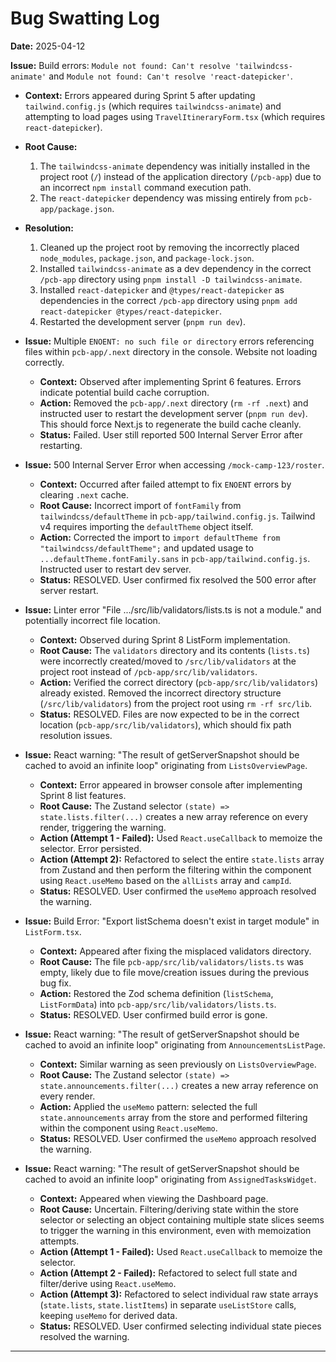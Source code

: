 # Bug Swatting Log

**Date:** 2025-04-12

**Issue:** Build errors: `Module not found: Can't resolve 'tailwindcss-animate'` and `Module not found: Can't resolve 'react-datepicker'`.

*   **Context:** Errors appeared during Sprint 5 after updating `tailwind.config.js` (which requires `tailwindcss-animate`) and attempting to load pages using `TravelItineraryForm.tsx` (which requires `react-datepicker`).
*   **Root Cause:**
    1.  The `tailwindcss-animate` dependency was initially installed in the project root (`/`) instead of the application directory (`/pcb-app`) due to an incorrect `npm install` command execution path.
    2.  The `react-datepicker` dependency was missing entirely from `pcb-app/package.json`.
*   **Resolution:**
    1.  Cleaned up the project root by removing the incorrectly placed `node_modules`, `package.json`, and `package-lock.json`.
    2.  Installed `tailwindcss-animate` as a dev dependency in the correct `/pcb-app` directory using `pnpm install -D tailwindcss-animate`.
    3.  Installed `react-datepicker` and `@types/react-datepicker` as dependencies in the correct `/pcb-app` directory using `pnpm add react-datepicker @types/react-datepicker`.
    4.  Restarted the development server (`pnpm run dev`).

*   **Issue:** Multiple `ENOENT: no such file or directory` errors referencing files within `pcb-app/.next` directory in the console. Website not loading correctly.
    *   **Context:** Observed after implementing Sprint 6 features. Errors indicate potential build cache corruption.
    *   **Action:** Removed the `pcb-app/.next` directory (`rm -rf .next`) and instructed user to restart the development server (`pnpm run dev`). This should force Next.js to regenerate the build cache cleanly.
    *   **Status:** Failed. User still reported 500 Internal Server Error after restarting.

*   **Issue:** 500 Internal Server Error when accessing `/mock-camp-123/roster`.
    *   **Context:** Occurred after failed attempt to fix `ENOENT` errors by clearing `.next` cache.
    *   **Root Cause:** Incorrect import of `fontFamily` from `tailwindcss/defaultTheme` in `pcb-app/tailwind.config.js`. Tailwind v4 requires importing the `defaultTheme` object itself.
    *   **Action:** Corrected the import to `import defaultTheme from "tailwindcss/defaultTheme";` and updated usage to `...defaultTheme.fontFamily.sans` in `pcb-app/tailwind.config.js`. Instructed user to restart dev server.
    *   **Status:** RESOLVED. User confirmed fix resolved the 500 error after server restart.

*   **Issue:** Linter error "File .../src/lib/validators/lists.ts is not a module." and potentially incorrect file location.
    *   **Context:** Observed during Sprint 8 ListForm implementation.
    *   **Root Cause:** The `validators` directory and its contents (`lists.ts`) were incorrectly created/moved to `/src/lib/validators` at the project root instead of `/pcb-app/src/lib/validators`.
    *   **Action:** Verified the correct directory (`pcb-app/src/lib/validators`) already existed. Removed the incorrect directory structure (`/src/lib/validators`) from the project root using `rm -rf src/lib`.
    *   **Status:** RESOLVED. Files are now expected to be in the correct location (`pcb-app/src/lib/validators`), which should fix path resolution issues.

*   **Issue:** React warning: "The result of getServerSnapshot should be cached to avoid an infinite loop" originating from `ListsOverviewPage`.
    *   **Context:** Error appeared in browser console after implementing Sprint 8 list features.
    *   **Root Cause:** The Zustand selector `(state) => state.lists.filter(...)` creates a new array reference on every render, triggering the warning.
    *   **Action (Attempt 1 - Failed):** Used `React.useCallback` to memoize the selector. Error persisted.
    *   **Action (Attempt 2):** Refactored to select the entire `state.lists` array from Zustand and then perform the filtering within the component using `React.useMemo` based on the `allLists` array and `campId`.
    *   **Status:** RESOLVED. User confirmed the `useMemo` approach resolved the warning.

*   **Issue:** Build Error: "Export listSchema doesn't exist in target module" in `ListForm.tsx`.
    *   **Context:** Appeared after fixing the misplaced validators directory.
    *   **Root Cause:** The file `pcb-app/src/lib/validators/lists.ts` was empty, likely due to file move/creation issues during the previous bug fix.
    *   **Action:** Restored the Zod schema definition (`listSchema`, `ListFormData`) into `pcb-app/src/lib/validators/lists.ts`.
    *   **Status:** RESOLVED. User confirmed build error is gone.

*   **Issue:** React warning: "The result of getServerSnapshot should be cached to avoid an infinite loop" originating from `AnnouncementsListPage`.
    *   **Context:** Similar warning as seen previously on `ListsOverviewPage`.
    *   **Root Cause:** The Zustand selector `(state) => state.announcements.filter(...)` creates a new array reference on every render.
    *   **Action:** Applied the `useMemo` pattern: selected the full `state.announcements` array from the store and performed filtering within the component using `React.useMemo`.
    *   **Status:** RESOLVED. User confirmed the `useMemo` approach resolved the warning.

*   **Issue:** React warning: "The result of getServerSnapshot should be cached to avoid an infinite loop" originating from `AssignedTasksWidget`.
    *   **Context:** Appeared when viewing the Dashboard page.
    *   **Root Cause:** Uncertain. Filtering/deriving state within the store selector or selecting an object containing multiple state slices seems to trigger the warning in this environment, even with memoization attempts.
    *   **Action (Attempt 1 - Failed):** Used `React.useCallback` to memoize the selector.
    *   **Action (Attempt 2 - Failed):** Refactored to select full state and filter/derive using `React.useMemo`.
    *   **Action (Attempt 3):** Refactored to select individual raw state arrays (`state.lists`, `state.listItems`) in separate `useListStore` calls, keeping `useMemo` for derived data.
    *   **Status:** RESOLVED. User confirmed selecting individual state pieces resolved the warning.

---
